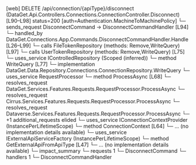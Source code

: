 [web] DELETE /api/connection/{apiType}/disconnect  (DataGet.Api.Controllers.Connections.ConnectionController.Disconnect)  [L90–L98] status=200 [auth=Authentication.MachineToMachinePolicy]
  └─ sends_request DisconnectCommand -> DisconnectCommandHandler [L94]
    └─ handled_by DataGet.Connections.App.Commands.DisconnectCommandHandler.Handle [L26–L99]
      └─ calls FileTokenRepository (methods: Remove,WriteQuery) [L97]
      └─ calls UserTokenRepository (methods: Remove,WriteQuery) [L75]
      └─ uses_service IControlledRepository<Connection> (Scoped (inferred))
        └─ method WriteQuery [L77]
          └─ implementation DataGet.Data.Repository.Connections.ConnectionRepository.WriteQuery
      └─ uses_service RequestProcessor
        └─ method ProcessAsync [L68]
          └─ resolves_request DataGet.Services.Features.Requests.RequestProcessor.ProcessAsync
          └─ resolves_request Cirrus.Services.Features.Requests.RequestProcessor.ProcessAsync
          └─ resolves_request Dataverse.Services.Features.Requests.RequestProcessor.ProcessAsync
          └─ +1 additional_requests elided
      └─ uses_service IConnectionContextProvider (InstancePerLifetimeScope)
        └─ method ConnectionContext [L64]
          └─ ... (no implementation details available)
      └─ uses_service IExternalApiServiceFactory (InstancePerLifetimeScope)
        └─ method GetExternalApiFromApiType [L47]
          └─ ... (no implementation details available)
  └─ impact_summary
    └─ requests 1
      └─ DisconnectCommand
    └─ handlers 1
      └─ DisconnectCommandHandler

